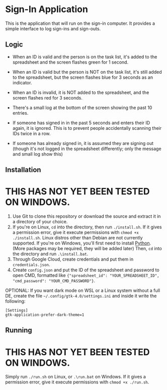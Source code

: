 # Sign-In Application
This is the application that will run on the sign-in computer. It provides a simple interface to log sign-ins and sign-outs.

## Logic
- When an ID is valid and the person is on the task list, it's added to the spreadsheet and the screen flashes green for 1 second.
- When an ID is valid but the person is NOT on the task list, it's still added to the spreadsheet, but the screen flashes blue for 3 seconds as an indicator.
- When an ID is invalid, it is NOT added to the spreadsheet, and the screen flashes red for 3 seconds.

- There's a small log at the bottom of the screen showing the past 10 entries.

- If someone has signed in in the past 5 seconds and enters their ID again, it is ignored. This is to prevent people accidentally scanning their IDs twice in a row.
- If someone has already signed in, it is assumed they are signing out (though it's not logged in the spreadsheet differently; only the message and small log show this)

## Installation
# THIS HAS NOT YET BEEN TESTED ON WINDOWS.
1. Use Git to clone this repository or download the source and extract it in a directory of your choice.
2. If you're on Linux, `cd` into the directory, then run `./install.sh`. If it gives a permission error, give it execute permissions with `chmod +x ./install.sh`. Linux distros other than Debian are not currently supported. If you're on Windows, you'll first need to install [Python](https://python.org/downloads). (More packages may be required, they will be added later) Then, `cd` into the directory and run `.\install.bat`. 
3. Through Google Cloud, create credentials and put them in `credentials.json`.
4. Create `config.json` and put the ID of the spreadsheet and password to open CMD, formatted like `{"spreadsheet_id": "YOUR_SPREADSHEET_ID", "cmd_password": "YOUR_CMD_PASSWORD"}`.


OPTIONAL: If you want dark mode on WSL or a Linux system without a full DE, create the file `~/.config/gtk-4.0/settings.ini` and inside it write the following:
```
[Settings]
gtk-application-prefer-dark-theme=1
```

## Running
# THIS HAS NOT YET BEEN TESTED ON WINDOWS.
Simply run `./run.sh` on Linux, or `.\run.bat` on Windows. If it gives a permission error, give it execute permissions with `chmod +x ./run.sh`.

